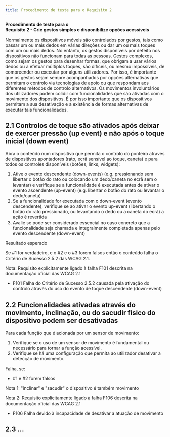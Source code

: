 ```yaml
---
title: Procedimento de teste para o Requisito 2 
---
```


**Procedimento de teste para o**<br>**Requisito 2 - Crie gestos simples e disponibilize opções acessíveis**

Normalmente os dispositivos móveis são controlados por gestos, tais como passar um ou mais dedos em várias direções ou dar um ou mais toques com um ou mais dedos. No entanto, os gestos disponíveis por defeito nos dispositivos não funcionam para todas as pessoas. Gestos complexos, como sejam os gestos para desenhar formas, que obrigam a usar vários dedos ou a efetuar múltiplos toques, são difíceis, ou mesmo impossíveis, de compreender ou executar por alguns utilizadores. Por isso, é importante que os gestos sejam sempre acompanhados por opções alternativas que permitam o controlo via tecnologias de apoio ou que respondam aos diferentes métodos de controlo alternativos. Os movimentos involuntários dos utilizadores podem colidir com funcionalidades que são ativadas com o movimento dos dispositivos. É por isso importante que os dispositivos permitam a sua desativação e a existência de formas alternativas de executar tais funcionalidades.

## 2.1 Controlos de toque são ativados após deixar de exercer pressão (up event) e não após o toque inicial (down event)


Abra o conteúdo num dispositivo que permita o controlo do ponteiro através de dispositivos apontadores (rato, ecrã sensível ao toque, caneta) e para todos os controles disponíveis (botões, links, widgets):


1. Ative o evento descendente (down-events) (e.g. pressionando sem libertar o botão do rato ou colocando um dedo/caneta no ecrã sem o levantar) e verifique se a funcionalidade é executada antes de ativar o evento ascendente (up-event) (e.g. libertar o botão do rato ou levantar o dedo/caneta)
2. Se a funcionalidade for executada com o down-event (evento descendente), verifique se ao ativar o evento up-event (libertando o botão do rato pressionado, ou levantando o dedo ou a caneta do ecrã) a ação é revertida
3. Avalie se pode ser considerado essencial no caso concreto que a funcionalidade seja chamada e integralmente completada apenas pelo evento descendente (down-event)

Resultado esperado

Se #1 for verdadeiro, e o #2 e o #3 forem falsos então o conteúdo falha o Critério de Sucesso 2.5.2 das WCAG 2.1.


Nota: Requisito explicitamente ligado à falha F101 descrita na documentação oficial das WCAG 2.1

- F101 Falha do Critério de Sucesso 2.5.2 causada pela ativação do controlo através do uso do evento de toque descendente (down-event)

## 2.2 Funcionalidades ativadas através do movimento, inclinação, ou do sacudir físico do dispositivo podem ser desativadas

Para cada função que é acionada por um sensor de movimento:

1. Verifique se o uso de um sensor de movimento é fundamental ou necessário para tornar a função acessível.
2. Verifique se há uma configuração que permita ao utilizador desativar a detecção de movimento.

Falha, se:

- #1 e #2 forem falsos

Nota 1: "inclinar" e "sacudir" o dispositivo é também movimento

Nota 2: Requisito explicitamente ligado à falha F106 descrita na documentação oficial das WCAG 2.1

- F106 Falha devido à incapacidade de desativar a atuação de movimento

## 2.3 ...
